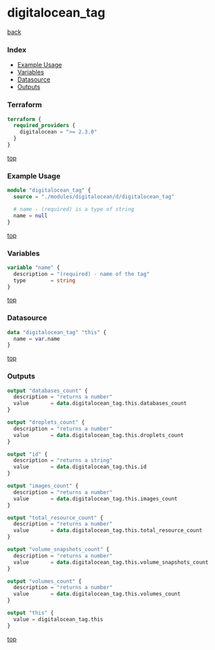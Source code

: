 # digitalocean_tag

[back](../digitalocean.md)

### Index

- [Example Usage](#example-usage)
- [Variables](#variables)
- [Datasource](#datasource)
- [Outputs](#outputs)

### Terraform

```terraform
terraform {
  required_providers {
    digitalocean = ">= 2.3.0"
  }
}
```

[top](#index)

### Example Usage

```terraform
module "digitalocean_tag" {
  source = "./modules/digitalocean/d/digitalocean_tag"

  # name - (required) is a type of string
  name = null
}
```

[top](#index)

### Variables

```terraform
variable "name" {
  description = "(required) - name of the tag"
  type        = string
}
```

[top](#index)

### Datasource

```terraform
data "digitalocean_tag" "this" {
  name = var.name
}
```

[top](#index)

### Outputs

```terraform
output "databases_count" {
  description = "returns a number"
  value       = data.digitalocean_tag.this.databases_count
}

output "droplets_count" {
  description = "returns a number"
  value       = data.digitalocean_tag.this.droplets_count
}

output "id" {
  description = "returns a string"
  value       = data.digitalocean_tag.this.id
}

output "images_count" {
  description = "returns a number"
  value       = data.digitalocean_tag.this.images_count
}

output "total_resource_count" {
  description = "returns a number"
  value       = data.digitalocean_tag.this.total_resource_count
}

output "volume_snapshots_count" {
  description = "returns a number"
  value       = data.digitalocean_tag.this.volume_snapshots_count
}

output "volumes_count" {
  description = "returns a number"
  value       = data.digitalocean_tag.this.volumes_count
}

output "this" {
  value = digitalocean_tag.this
}
```

[top](#index)